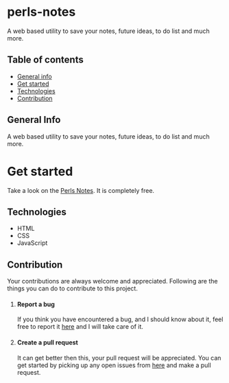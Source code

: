 # perls-notes
A web based utility to save your notes, future ideas, to do list and much more.
## Table of contents
* [General info](#general-info)
* [Get started](#get-started)
* [Technologies](#technologies)
* [Contribution](#contribution)
## General Info
A web based utility to save your notes, future ideas, to do list and much more.
# Get started
Take a look on the [Perls Notes](https://perls-notes.onrender.com). It is completely free.
## Technologies 
* HTML
* CSS
* JavaScript
## Contribution
Your contributions are always welcome and appreciated. Following are the things you can do to contribute to this project.
1. #### Report a bug
   If you think you have encountered a bug, and I should know about it, feel free to report it [here](https://github.com/ArvindSaini978/perls-notes/issues) and I will take care of it.
2. #### Create a pull request
   It can get better then this, your pull request will be appreciated. You can get started by picking up any open issues from [here](https://github.com/ArvindSaini978/perls-notes/issues) and make a pull request.
